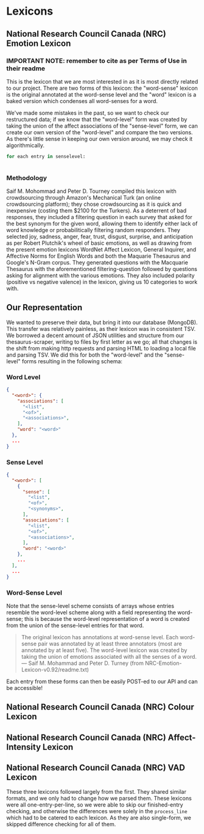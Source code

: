 # Lexicons

<!-- 

Questions:
- what exatly is word-sense? is it [this](https://en.wikipedia.org/wiki/Word-sense_disambiguation)
  - Answer: from wikipedia "Words are in two sets: a large set with multiple meanings (word senses) and a small set with only one meaning (word sense)"

-->

## National Research Council Canada (NRC) Emotion Lexicon

### IMPORTANT NOTE: remember to cite as per Terms of Use in their readme

This is the lexicon that we are most interested in as it is most directly related to our project. There are two forms of this lexicon: the "word-sense" lexicon is the original annotated at the word-sense level and the "word" lexicon is a baked version which condenses all word-senses for a word.

We've made some mistakes in the past, so we want to check our restructured data; if we know that the "word-level" form was created by taking the union of the affect associations of the "sense-level" form, we can create our own version of the "word-level" and compare the two versions. As there's little sense in keeping our own version around, we may check it algorithmically.

```py
for each entry in senselevel:
  

```

### Methodology

Saif M. Mohommad and Peter D. Tourney compiled this lexicon with crowdsourcing through Amazon's Mechanical Turk (an online crowdsourcing platform); they chose crowdsourcing as it is quick and inexpensive (costing them $2100 for the Turkers). As a deterrent of bad responses, they included a filtering question in each survey that asked for the best synonym for the given word, allowing them to identify either lack of word knowledge or probabilitically filtering random responders. They selected joy, sadness, anger, fear, trust, disgust, surprise, and anticipation as per Robert Plutchik's wheel of basic emotions, as well as drawing from the present emotion lexicons WordNet Affect Lexicon, General Inquirer, and Affective Norms for English Words and both the Maquarie Thesaurus and Google's N-Gram corpus. They generated questions with the Macquarie Thesaurus with the aforementioned filtering-question followed by questions asking for alignment with the various emotions. They also included polarity (positive vs negative valence) in the lexicon, giving us 10 categories to work with.

<!-- Maybe delve into Plutchik? -->

## Our Representation

We wanted to preserve their data, but bring it into our database (MongoDB). This transfer was relatively painless, as their lexicon was in consistent TSV. We borrowed a decent amount of JSON utilities and structure from our thesaurus-scraper, writing to files by first letter as we go; all that changes is the shift from making http requests and parsing HTML to loading a local file and parsing TSV. We did this for both the "word-level" and the "sense-level" forms resulting in the following schema:

### Word Level
```json
{
  "<word>": {
    "associations": [
      "<list",
      "<of>",
      "<associations>",
    ],
    "word": "<word>"
  },
  ...
}
```

### Sense Level

```json
{
  "<word>": [
    {
      "sense": [
        "<list",
        "<of>",
        "<synonyms>",
      ],
      "associations": [
        "<list",
        "<of>",
        "<associations>",
      ],
      "word": "<word>"
    },
    ...
  ],
  ...
}
```

### Word-Sense Level

Note that the sense-level scheme consists of arrays whose entries resemble the word-level scheme along with a field representing the word-sense; this is because the word-level representation of a word is created from the union of the sense-level entries for that word.

> The original lexicon has annotations at word-sense level. Each word-sense pair was annotated by at least three annotators (most are annotated by at least five). 
> The word-level lexicon was created by taking the union of emotions associated with all the senses of a word. 
> — Saif M. Mohammad and Peter D. Turney (from NRC-Emotion-Lexicon-v0.92/readme.txt)

Each entry from these forms can then be easily POST-ed to our API and can be accessible!

## National Research Council Canada (NRC) Colour Lexicon
## National Research Council Canada (NRC) Affect-Intensity Lexicon
## National Research Council Canada (NRC) VAD Lexicon

These three lexicons followed largely from the first. They shared similar formats, and we only had to change how we parsed them. These lexicons were all one-entry-per-line, so we were able to skip our finished-entry checking, and otherwise the differences were solely in the `process_line` which had to be catered to each lexicon. As they are also single-form, we skipped difference checking for all of them.